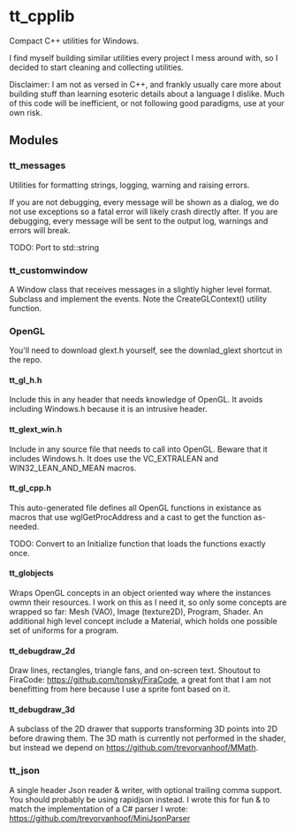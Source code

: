 # tt_cpplib
Compact C++ utilities for Windows.

I find myself building similar utilities every project I mess around with, so I decided to start cleaning and collecting utilities.

Disclaimer: 
I am not as versed in C++, and frankly usually care more about building stuff than learning esoteric details about a language I dislike. 
Much of this code will be inefficient, or not following good paradigms, use at your own risk.

## Modules

### tt_messages

Utilities for formatting strings, logging, warning and raising errors.

If you are not debugging, every message will be shown as a dialog, we do not use exceptions so a fatal error will likely crash directly after.
If you are debugging, every message will be sent to the output log, warnings and errors will break.

TODO: Port to std::string

### tt_customwindow

A Window class that receives messages in a slightly higher level format.
Subclass and implement the events. Note the CreateGLContext() utility function.

### OpenGL

You'll need to download glext.h yourself, see the downlad_glext shortcut in the repo.

#### tt_gl_h.h

Include this in any header that needs knowledge of OpenGL.
It avoids including Windows.h because it is an intrusive header.

#### tt_glext_win.h

Include in any source file that needs to call into OpenGL.
Beware that it includes Windows.h. It does use the VC_EXTRALEAN and WIN32_LEAN_AND_MEAN macros.

#### tt_gl_cpp.h

This auto-generated file defines all OpenGL functions in existance as macros that use wglGetProcAddress and a cast to get the function as-needed.

TODO: Convert to an Initialize function that loads the functions exactly once.

#### tt_globjects

Wraps OpenGL concepts in an object oriented way where the instances owmn their resources.
I work on this as I need it, so only some concepts are wrapped so far: Mesh (VAO), Image (texture2D), Program, Shader.
An additional high level concept include a Material, which holds one possible set of uniforms for a program.

#### tt_debugdraw_2d

Draw lines, rectangles, triangle fans, and on-screen text.
Shoutout to FiraCode: https://github.com/tonsky/FiraCode, a great font that I am not benefitting from here because I use a sprite font based on it.

#### tt_debugdraw_3d

A subclass of the 2D drawer that supports transforming 3D points into 2D before drawing them. 
The 3D math is currently not performed in the shader, but instead we depend on https://github.com/trevorvanhoof/MMath.

### tt_json

A single header Json reader & writer, with optional trailing comma support. You should probably be using rapidjson instead.
I wrote this for fun & to match the implementation of a C# parser I wrote: https://github.com/trevorvanhoof/MiniJsonParser
